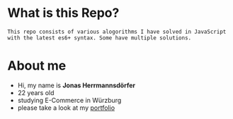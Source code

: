 # What is this Repo?

    This repo consists of various alogorithms I have solved in JavaScript with the latest es6+ syntax. Some have multiple solutions.

# About me

- Hi, my name is **Jonas Herrmannsdörfer**
- 22 years old
- studying E-Commerce in Würzburg
- please take a look at my [portfolio](https://kahlgrund-webdesign.de/)

